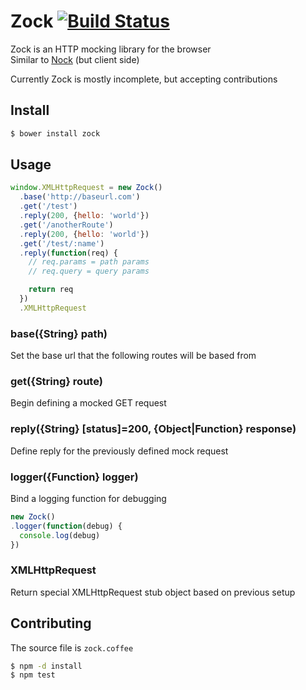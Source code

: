 # Zock [![Build Status](https://drone.io/github.com/claydotio/zock/status.png)](https://drone.io/github.com/claydotio/zock/latest)

Zock is an HTTP mocking library for the browser  
Similar to [Nock](https://github.com/pgte/nock) (but client side)  

Currently Zock is mostly incomplete, but accepting contributions

## Install

```sh
$ bower install zock
```

## Usage

```js
window.XMLHttpRequest = new Zock()
  .base('http://baseurl.com')
  .get('/test')
  .reply(200, {hello: 'world'})
  .get('/anotherRoute')
  .reply(200, {hello: 'world'})
  .get('/test/:name')
  .reply(function(req) {
    // req.params = path params
    // req.query = query params

    return req
  })
  .XMLHttpRequest
```

### base({String} path)

Set the base url that the following routes will be based from

### get({String} route)

Begin defining a mocked GET request

### reply({String} [status]=200, {Object|Function} response)

Define reply for the previously defined mock request

### logger({Function} logger)

Bind a logging function for debugging

```js
new Zock()
.logger(function(debug) {
  console.log(debug)
})
```

### XMLHttpRequest

Return special XMLHttpRequest stub object based on previous setup

## Contributing

The source file is `zock.coffee`

```sh
$ npm -d install
$ npm test
```
